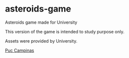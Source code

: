# asteroids-game
Asteroids game made for University

This version of the game is intended to study purpose only.

Assets were provided by University. 

[Puc Campinas](https://www.puc-campinas.edu.br/)
